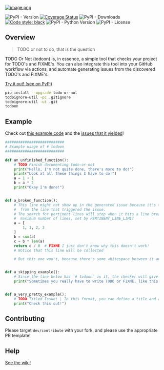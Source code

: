 [![image.png](https://i.postimg.cc/zDsb0YJW/image.png)](https://postimg.cc/jChSS9nd)

![PyPI - Version](https://img.shields.io/pypi/v/todo-or-not)
[![Coverage Status](https://coveralls.io/repos/github/Start-Out/todo-or-not/badge.svg?branch=dev/staging&kill_cache=1)](https://coveralls.io/github/Start-Out/todo-or-not?branch=dev/staging&kill_cache=1)
![PyPI - Downloads](https://img.shields.io/pypi/dm/todo-or-not)
[![Code style: black](https://img.shields.io/badge/code%20style-black-000000.svg)](https://github.com/psf/black)
![PyPI - Python Version](https://img.shields.io/pypi/pyversions/todo-or-not)
![PyPI - License](https://img.shields.io/pypi/l/todo-or-not?color=purple)

## Overview

> TODO or not to do, that is the question

TODO Or Not (todoon) is, in essence, a simple tool that checks your project for TODO's and FIXME's. You can also
integrate this tool into your GitHub workflow via actions, and automate generating issues from the discovered TODO's and
FIXME's.

[Try it out! (see on PyPi)](https://pypi.org/project/todo-or-not/)

```bash
pip install --upgrade todo-or-not
todoignore-util -pc .gitignore 
todoignore-util -ut .git
todoon
```

## Example

Check out [this example code](blob/dev/staging/example.py) and
the [issues that it yielded](https://github.com/Start-Out/todo-or-not/issues?q=is%3Aissue+author%3Aapp%2Ftodo-or-not+label%3Aexample+)!

```py
###########################
# Example usage of # todoon
###########################

def an_unfinished_function():
    # TODO Finish documenting todo-or-not
    print("Hello, I'm not quite done, there's more to do!")
    print("Look at all these things I have to do!")
    a = 1 + 1
    b = a * 2
    print("Okay I'm done!")


def a_broken_function():
    # This line might not show up in the generated issue because it's too far away
    #  from the line that triggered the issue.
    # The search for pertinent lines will stop when it hits a line break or the
    #  maximum number of lines, set by PERTINENT_LINE_LIMIT
    a = [
        1, 1, 2, 3
    ]
    b = sum(a)
    c = b * len(a)
    return c / 0  # FIXME I just don't know why this doesn't work!
    # Notice that this line will be collected

    # But this one won't, because there's some whitespace between it and the trigger!


def a_skipping_example():
    # Since the line below has `# todoon` in it, the checker will give it a pass even though it has the magic words!
    print("Sometimes you really have to write TODO or FIXME, like this!")  # todoon


def a_very_pretty_example():
    # TODO Titled Issue! | In this format, you can define a title and a body! Also labels like #example or #enhancement
    print("Check this out!")

```

## Contributing

Please target `dev/contribute` with your fork, and please use the appropriate PR template! 

## Help

[See the wiki!](wiki)
